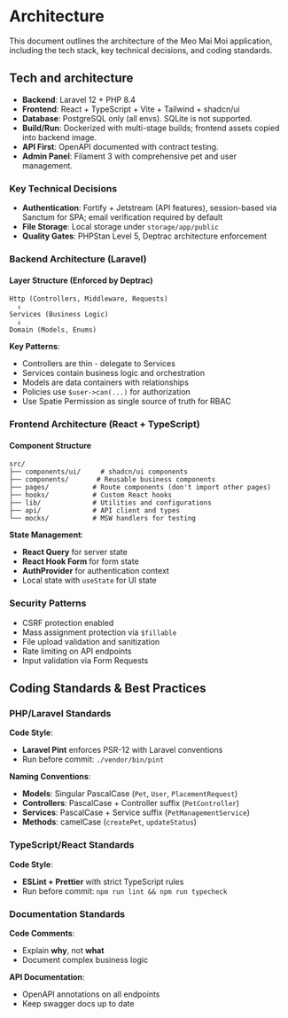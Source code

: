 # Architecture

This document outlines the architecture of the Meo Mai Moi application, including the tech stack, key technical decisions, and coding standards.

## Tech and architecture

- **Backend**: Laravel 12 + PHP 8.4
- **Frontend**: React + TypeScript + Vite + Tailwind + shadcn/ui
- **Database**: PostgreSQL only (all envs). SQLite is not supported.
- **Build/Run**: Dockerized with multi-stage builds; frontend assets copied into backend image.
- **API First**: OpenAPI documented with contract testing.
- **Admin Panel**: Filament 3 with comprehensive pet and user management.

### Key Technical Decisions

- **Authentication**: Fortify + Jetstream (API features), session-based via Sanctum for SPA; email verification required by default
- **File Storage**: Local storage under `storage/app/public`
- **Quality Gates**: PHPStan Level 5, Deptrac architecture enforcement

### Backend Architecture (Laravel)

#### Layer Structure (Enforced by Deptrac)

```
Http (Controllers, Middleware, Requests)
  ↓
Services (Business Logic)
  ↓
Domain (Models, Enums)
```

**Key Patterns**:

- Controllers are thin - delegate to Services
- Services contain business logic and orchestration
- Models are data containers with relationships
- Policies use `$user->can(...)` for authorization
- Use Spatie Permission as single source of truth for RBAC

### Frontend Architecture (React + TypeScript)

#### Component Structure

```
src/
├── components/ui/     # shadcn/ui components
├── components/       # Reusable business components
├── pages/           # Route components (don't import other pages)
├── hooks/           # Custom React hooks
├── lib/             # Utilities and configurations
├── api/             # API client and types
└── mocks/           # MSW handlers for testing
```

**State Management**:

- **React Query** for server state
- **React Hook Form** for form state
- **AuthProvider** for authentication context
- Local state with `useState` for UI state

### Security Patterns

- CSRF protection enabled
- Mass assignment protection via `$fillable`
- File upload validation and sanitization
- Rate limiting on API endpoints
- Input validation via Form Requests

## Coding Standards & Best Practices

### PHP/Laravel Standards

**Code Style**:

- **Laravel Pint** enforces PSR-12 with Laravel conventions
- Run before commit: `./vendor/bin/pint`

**Naming Conventions**:

- **Models**: Singular PascalCase (`Pet`, `User`, `PlacementRequest`)
- **Controllers**: PascalCase + Controller suffix (`PetController`)
- **Services**: PascalCase + Service suffix (`PetManagementService`)
- **Methods**: camelCase (`createPet`, `updateStatus`)

### TypeScript/React Standards

**Code Style**:

- **ESLint + Prettier** with strict TypeScript rules
- Run before commit: `npm run lint && npm run typecheck`

### Documentation Standards

**Code Comments**:

- Explain **why**, not **what**
- Document complex business logic

**API Documentation**:

- OpenAPI annotations on all endpoints
- Keep swagger docs up to date
